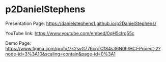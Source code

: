 # p2DanielStephens

Presentation Page: https://danielstephens1.github.io/p2DanielStephens/

YouTube link: https://www.youtube.com/embed/0qH5cIrg55c

Demo Page: https://www.figma.com/proto/7k2svG776cnTOf84s36N0h/HCI-Project-2?node-id=3%3A10&scaling=contain&page-id=0%3A1
